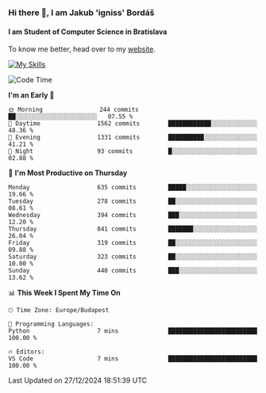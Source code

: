 ### Hi there 👋, I am Jakub 'igniss' Bordáš

#### I am Student of Computer Science in Bratislava
To know me better, head over to my [website](https://bordas.sk).

[![My Skills](https://skillicons.dev/icons?i=js,html,css,figma,svelte,java,kotlin,python,postgresql,typescript,nest,nodejs)](https://bordas.sk)


<!--START_SECTION:waka-->
![Code Time](http://img.shields.io/badge/Code%20Time-1%2C612%20hrs%2033%20mins-blue)

**I'm an Early 🐤** 

```text
🌞 Morning                244 commits         ██░░░░░░░░░░░░░░░░░░░░░░░   07.55 % 
🌆 Daytime                1562 commits        ████████████░░░░░░░░░░░░░   48.36 % 
🌃 Evening                1331 commits        ██████████░░░░░░░░░░░░░░░   41.21 % 
🌙 Night                  93 commits          █░░░░░░░░░░░░░░░░░░░░░░░░   02.88 % 
```
📅 **I'm Most Productive on Thursday** 

```text
Monday                   635 commits         █████░░░░░░░░░░░░░░░░░░░░   19.66 % 
Tuesday                  278 commits         ██░░░░░░░░░░░░░░░░░░░░░░░   08.61 % 
Wednesday                394 commits         ███░░░░░░░░░░░░░░░░░░░░░░   12.20 % 
Thursday                 841 commits         ███████░░░░░░░░░░░░░░░░░░   26.04 % 
Friday                   319 commits         ██░░░░░░░░░░░░░░░░░░░░░░░   09.88 % 
Saturday                 323 commits         ██░░░░░░░░░░░░░░░░░░░░░░░   10.00 % 
Sunday                   440 commits         ███░░░░░░░░░░░░░░░░░░░░░░   13.62 % 
```


📊 **This Week I Spent My Time On** 

```text
🕑︎ Time Zone: Europe/Budapest

💬 Programming Languages: 
Python                   7 mins              █████████████████████████   100.00 % 

🔥 Editors: 
VS Code                  7 mins              █████████████████████████   100.00 % 
```


 Last Updated on 27/12/2024 18:51:39 UTC
<!--END_SECTION:waka-->
